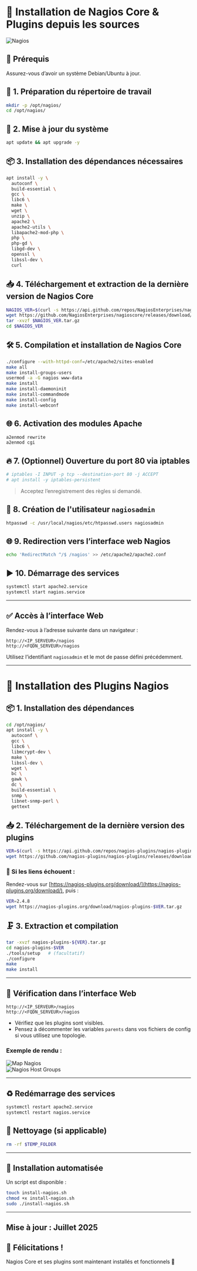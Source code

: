 
# 📡 Installation de Nagios Core & Plugins depuis les sources

![Nagios](./images/nagios.png)

## 🔧 Prérequis

Assurez-vous d’avoir un système Debian/Ubuntu à jour.

## 📁 1. Préparation du répertoire de travail

```bash
mkdir -p /opt/nagios/
cd /opt/nagios/
```

## 🔄 2. Mise à jour du système

```bash
apt update && apt upgrade -y
```

## 📦 3. Installation des dépendances nécessaires

```bash
apt install -y \
  autoconf \
  build-essential \
  gcc \
  libc6 \
  make \
  wget \
  unzip \
  apache2 \
  apache2-utils \
  libapache2-mod-php \
  php \
  php-gd \
  libgd-dev \
  openssl \
  libssl-dev \
  curl
```

## 📥 4. Téléchargement et extraction de la dernière version de Nagios Core

```bash
NAGIOS_VER=$(curl -s https://api.github.com/repos/NagiosEnterprises/nagioscore/releases/latest | grep tag_name | cut -d '"' -f 4)
wget https://github.com/NagiosEnterprises/nagioscore/releases/download/$NAGIOS_VER/$NAGIOS_VER.tar.gz
tar -xvzf $NAGIOS_VER.tar.gz
cd $NAGIOS_VER
```

## 🛠️ 5. Compilation et installation de Nagios Core

```bash
./configure --with-httpd-conf=/etc/apache2/sites-enabled
make all
make install-groups-users
usermod -a -G nagios www-data
make install
make install-daemoninit
make install-commandmode
make install-config
make install-webconf
```

## 🌐 6. Activation des modules Apache

```bash
a2enmod rewrite
a2enmod cgi
```

## 🔥 7. (Optionnel) Ouverture du port 80 via iptables

```bash
# iptables -I INPUT -p tcp --destination-port 80 -j ACCEPT
# apt install -y iptables-persistent
```

> Acceptez l’enregistrement des règles si demandé.

## 👤 8. Création de l'utilisateur `nagiosadmin`

```bash
htpasswd -c /usr/local/nagios/etc/htpasswd.users nagiosadmin
```

## 🌐 9. Redirection vers l’interface web Nagios

```bash
echo 'RedirectMatch ^/$ /nagios' >> /etc/apache2/apache2.conf
```

## ▶️ 10. Démarrage des services

```bash
systemctl start apache2.service
systemctl start nagios.service
```

---

## ✅ Accès à l’interface Web

Rendez-vous à l’adresse suivante dans un navigateur :

```
http://<IP_SERVEUR>/nagios
http://<FQDN_SERVEUR>/nagios
```

Utilisez l’identifiant `nagiosadmin` et le mot de passe défini précédemment.

---

# 🔌 Installation des Plugins Nagios

## 📦 1. Installation des dépendances

```bash
cd /opt/nagios/
apt install -y \
  autoconf \
  gcc \
  libc6 \
  libmcrypt-dev \
  make \
  libssl-dev \
  wget \
  bc \
  gawk \
  dc \
  build-essential \
  snmp \
  libnet-snmp-perl \
  gettext
```

## 📥 2. Téléchargement de la dernière version des plugins

```bash
VER=$(curl -s https://api.github.com/repos/nagios-plugins/nagios-plugins/releases/latest | grep tag_name | cut -d '"' -f 4 | sed 's/release-//')
wget https://github.com/nagios-plugins/nagios-plugins/releases/download/release-$VER/nagios-plugins-$VER.tar.gz
```

### 🔁 Si les liens échouent :

Rendez-vous sur [https://nagios-plugins.org/download/](https://nagios-plugins.org/download/), puis :

```bash
VER=2.4.8
wget https://nagios-plugins.org/download/nagios-plugins-$VER.tar.gz
```

## 🗜️ 3. Extraction et compilation

```bash
tar -xvzf nagios-plugins-${VER}.tar.gz
cd nagios-plugins-$VER
./tools/setup   # (facultatif)
./configure
make
make install
```

---

## 🧪 Vérification dans l’interface Web

```
http://<IP_SERVEUR>/nagios
http://<FQDN_SERVEUR>/nagios
```

- Vérifiez que les plugins sont visibles.
- Pensez à décommenter les variables `parents` dans vos fichiers de config si vous utilisez une topologie.

### Exemple de rendu :

![Map Nagios](./images/nagios_map.png)  
![Nagios Host Groups](./images/nagios_service_Host_Groups.png)

---

## ♻️ Redémarrage des services

```bash
systemctl restart apache2.service
systemctl restart nagios.service
```

## 🧹 Nettoyage (si applicable)

```bash
rm -rf $TEMP_FOLDER
```

---

## 🤖 Installation automatisée

Un script est disponible :

```bash
touch install-nagios.sh
chmod +x install-nagios.sh
sudo ./install-nagios.sh
```

---
**Mise à jour :** Juillet 2025
---

## 🎉 Félicitations !

Nagios Core et ses plugins sont maintenant installés et fonctionnels 🎊
